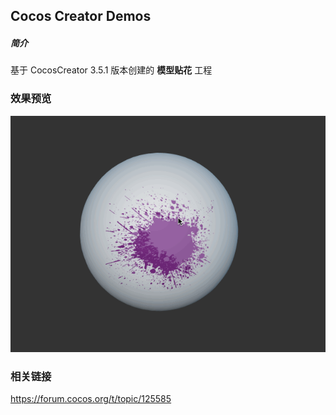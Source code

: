 ## Cocos Creator Demos

##### 简介
基于 CocosCreator 3.5.1 版本创建的 **模型贴花** 工程

### 效果预览
![image](../../../gif/202206/2022061401.gif)

### 相关链接
https://forum.cocos.org/t/topic/125585